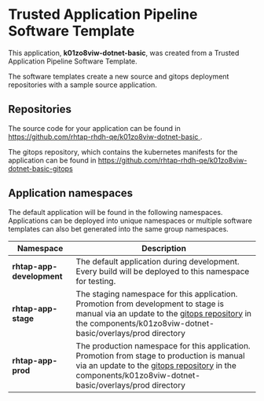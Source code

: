 # Trusted Application Pipeline Software Template

This application, **k01zo8viw-dotnet-basic**, was created from a Trusted Application Pipeline Software Template.

The software templates create a new source and gitops deployment repositories with a sample source application. 

## Repositories

The source code for your application can be found in [https://github.com/rhtap-rhdh-qe/k01zo8viw-dotnet-basic ](https://github.com/rhtap-rhdh-qe/k01zo8viw-dotnet-basic ).
 
The gitops repository, which contains the kubernetes manifests for the application can be found in 
[https://github.com/rhtap-rhdh-qe/k01zo8viw-dotnet-basic-gitops ](https://github.com/rhtap-rhdh-qe/k01zo8viw-dotnet-basic-gitops ) 

## Application namespaces 

The default application will be found in the following namespaces. Applications can be deployed into unique namespaces or multiple software templates can also bet generated into the same group namespaces.  

|  Namespace   |  Description   |  
| -------- | -------- |   
| **rhtap-app-development** | The default application during development. Every build will be deployed to this namespace for testing. | 
| **rhtap-app-stage** | The staging namespace for this application. Promotion from development to stage is manual via an update to the [gitops repository](https://github.com/rhtap-rhdh-qe/k01zo8viw-dotnet-basic-gitops ) in the components/k01zo8viw-dotnet-basic/overlays/prod directory |  
| **rhtap-app-prod** | The production namespace for this application. Promotion from stage to production is manual via an update to the [gitops repository](https://github.com/rhtap-rhdh-qe/k01zo8viw-dotnet-basic-gitops ) in the components/k01zo8viw-dotnet-basic/overlays/prod directory | 